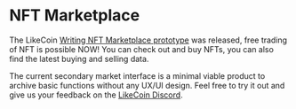 # NFT Marketplace

The LikeCoin [Writing NFT Marketplace prototype](https://likecoin.github.io/likecoin-nft-marketplace/) was released, free trading of NFT is possible NOW! You can check out and buy NFTs, you can also find the latest buying and selling data.

The current secondary market interface is a minimal viable product to archive basic functions without any UX/UI design. Feel free to try it out and give us your feedback on the [LikeCoin Discord](https://discord.gg/likecoin).
